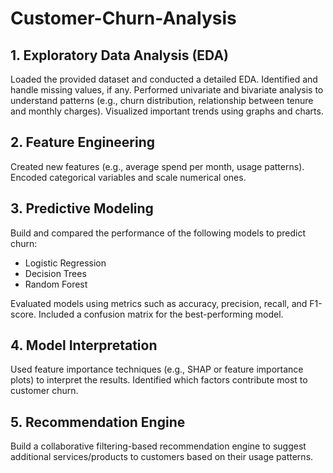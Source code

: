 # Customer-Churn-Analysis

## 1. Exploratory Data Analysis (EDA)
Loaded the provided dataset and conducted a detailed EDA.
Identified and handle missing values, if any.
Performed univariate and bivariate analysis to understand patterns (e.g., churn distribution, relationship between tenure and monthly charges).
Visualized important trends using graphs and charts.
## 2. Feature Engineering
Created new features (e.g., average spend per month, usage patterns).
Encoded categorical variables and scale numerical ones.
## 3. Predictive Modeling
Build and compared the performance of the following models to predict churn:
- Logistic Regression
- Decision Trees
- Random Forest
  
Evaluated models using metrics such as accuracy, precision, recall, and F1-score.
Included a confusion matrix for the best-performing model.
## 4. Model Interpretation
Used feature importance techniques (e.g., SHAP or feature importance plots) to interpret the results.
Identified which factors contribute most to customer churn.
## 5. Recommendation Engine
Build a collaborative filtering-based recommendation engine to suggest additional services/products to customers based on their usage patterns.

